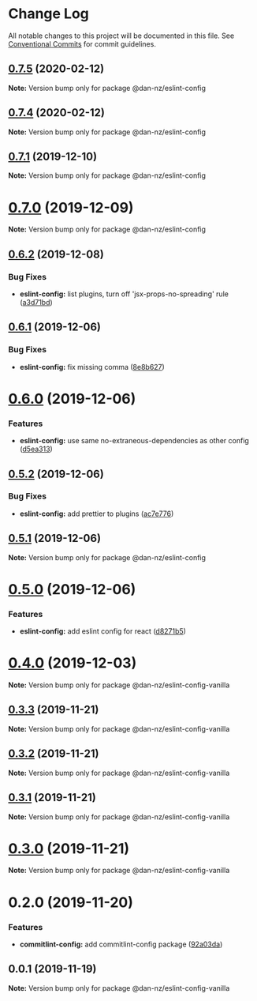 # Change Log

All notable changes to this project will be documented in this file.
See [Conventional Commits](https://conventionalcommits.org) for commit guidelines.

## [0.7.5](https://github.com/DAN-AKL/code-quality/compare/v0.7.4...v0.7.5) (2020-02-12)

**Note:** Version bump only for package @dan-nz/eslint-config





## [0.7.4](https://github.com/DAN-AKL/code-quality/compare/v0.7.3...v0.7.4) (2020-02-12)

**Note:** Version bump only for package @dan-nz/eslint-config





## [0.7.1](https://github.com/DAN-AKL/code-quality/compare/v0.7.0...v0.7.1) (2019-12-10)

**Note:** Version bump only for package @dan-nz/eslint-config





# [0.7.0](https://github.com/DAN-AKL/code-quality/compare/v0.6.2...v0.7.0) (2019-12-09)

**Note:** Version bump only for package @dan-nz/eslint-config





## [0.6.2](https://github.com/DAN-AKL/code-quality/compare/v0.6.1...v0.6.2) (2019-12-08)


### Bug Fixes

* **eslint-config:** list plugins, turn off 'jsx-props-no-spreading' rule ([a3d71bd](https://github.com/DAN-AKL/code-quality/commit/a3d71bdfee336edf91916cf45d0874091c041fa0))





## [0.6.1](https://github.com/DAN-AKL/code-quality/compare/v0.6.0...v0.6.1) (2019-12-06)


### Bug Fixes

* **eslint-config:** fix missing comma ([8e8b627](https://github.com/DAN-AKL/code-quality/commit/8e8b6276a5cbeed1039a4512009a8f10fa27a6ab))





# [0.6.0](https://github.com/DAN-AKL/code-quality/compare/v0.5.2...v0.6.0) (2019-12-06)


### Features

* **eslint-config:** use same no-extraneous-dependencies as other config ([d5ea313](https://github.com/DAN-AKL/code-quality/commit/d5ea313c3e19dffdfb3777fb15fa46f754fcbe56))





## [0.5.2](https://github.com/DAN-AKL/code-quality/compare/v0.5.1...v0.5.2) (2019-12-06)


### Bug Fixes

* **eslint-config:** add prettier to plugins ([ac7e776](https://github.com/DAN-AKL/code-quality/commit/ac7e7763fc85f5bb7e8d0c57d431a9ef7da80a54))





## [0.5.1](https://github.com/DAN-AKL/code-quality/compare/v0.5.0...v0.5.1) (2019-12-06)

**Note:** Version bump only for package @dan-nz/eslint-config





# [0.5.0](https://github.com/DAN-AKL/code-quality/compare/v0.4.2...v0.5.0) (2019-12-06)


### Features

* **eslint-config:** add eslint config for react ([d8271b5](https://github.com/DAN-AKL/code-quality/commit/d8271b504b394996b77e622a9d7b4f99e941870e))





# [0.4.0](https://github.com/DAN-AKL/code-quality/compare/v0.3.3...v0.4.0) (2019-12-03)

**Note:** Version bump only for package @dan-nz/eslint-config-vanilla





## [0.3.3](https://github.com/DAN-AKL/code-quality/compare/v0.3.2...v0.3.3) (2019-11-21)

**Note:** Version bump only for package @dan-nz/eslint-config-vanilla





## [0.3.2](https://github.com/DAN-AKL/code-quality/compare/v0.3.1...v0.3.2) (2019-11-21)

**Note:** Version bump only for package @dan-nz/eslint-config-vanilla





## [0.3.1](https://github.com/DAN-AKL/code-quality/compare/v0.3.0...v0.3.1) (2019-11-21)

**Note:** Version bump only for package @dan-nz/eslint-config-vanilla





# [0.3.0](https://github.com/DAN-AKL/code-quality/compare/v0.2.0...v0.3.0) (2019-11-21)

**Note:** Version bump only for package @dan-nz/eslint-config-vanilla





# 0.2.0 (2019-11-20)


### Features

* **commitlint-config:** add commitlint-config package ([92a03da](https://github.com/DAN-AKL/code-quality/commit/92a03da188c2fb7b4907f1928869544fd660281a))





## 0.0.1 (2019-11-19)

**Note:** Version bump only for package @dan-nz/eslint-config-vanilla
